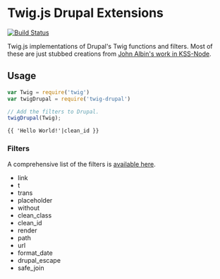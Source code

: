 # Twig.js Drupal Extensions

[![Build Status](https://travis-ci.org/kalamuna/twig-drupal-filters.svg?branch=master)](https://travis-ci.org/kalamuna/twig-drupal-filters)

Twig.js implementations of Drupal's Twig functions and filters. Most of these are just stubbed creations from [John Albin's work in KSS-Node](https://github.com/kss-node/kss-node/blob/master/builder/base/twig/extend-drupal8/drupal8-extensions.js).

## Usage

``` javascript
var Twig = require('twig')
var twigDrupal = require('twig-drupal')

// Add the filters to Drupal.
twigDrupal(Twig);
```

``` twig
{{ 'Hello World!'|clean_id }}
```

### Filters

A comprehensive list of the filters is [available here](http://www.opin.ca/en/article/twig-filters-drupal-8).

- link
- t
- trans
- placeholder
- without
- clean_class
- clean_id
- render
- path
- url
- format_date
- drupal_escape
- safe_join
